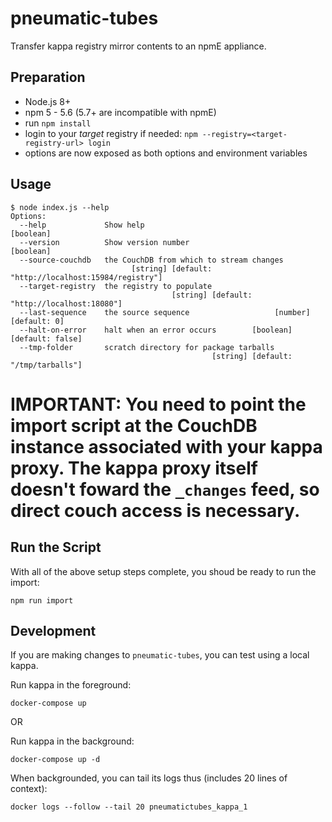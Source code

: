 # pneumatic-tubes

Transfer kappa registry mirror contents to an npmE appliance.

## Preparation

- Node.js 8+
- npm 5 - 5.6 (5.7+ are incompatible with npmE)
- run `npm install`
- login to your _target_ registry if needed: `npm --registry=<target-registry-url> login`
- options are now exposed as both options and environment variables

## Usage

```
$ node index.js --help
Options:
  --help             Show help                                         [boolean]
  --version          Show version number                               [boolean]
  --source-couchdb   the CouchDB from which to stream changes
                           [string] [default: "http://localhost:15984/registry"]
  --target-registry  the registry to populate
                                    [string] [default: "http://localhost:18080"]
  --last-sequence    the source sequence                   [number] [default: 0]
  --halt-on-error    halt when an error occurs        [boolean] [default: false]
  --tmp-folder       scratch directory for package tarballs
                                             [string] [default: "/tmp/tarballs"]
```

# IMPORTANT: You need to point the import script at the CouchDB instance associated with your kappa proxy. The kappa proxy itself doesn't foward the `_changes` feed, so direct couch access is necessary.

## Run the Script

With all of the above setup steps complete, you shoud be ready to run the import:

```shell
npm run import
```

## Development

If you are making changes to `pneumatic-tubes`, you can test using a local kappa.

Run kappa in the foreground:
```shell
docker-compose up
```

OR

Run kappa in the background:
```shell
docker-compose up -d
```

When backgrounded, you can tail its logs thus (includes 20 lines of context):
```shell
docker logs --follow --tail 20 pneumatictubes_kappa_1
```


